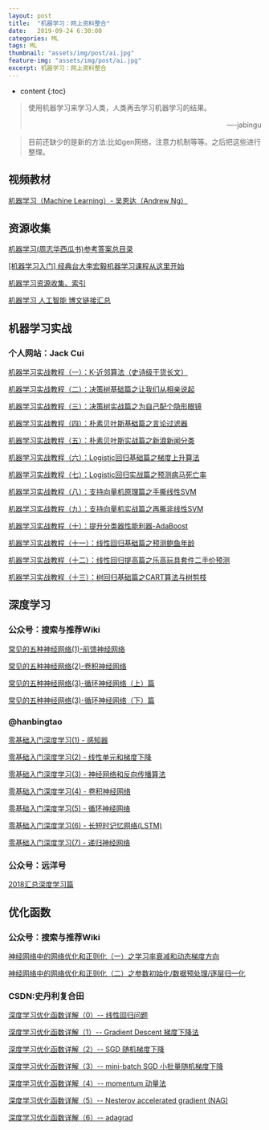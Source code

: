 ```yaml
---
layout: post
title:  "机器学习：网上资料整合"
date:   2019-09-24 6:30:00
categories: ML
tags: ML 
thumbnail: "assets/img/post/ai.jpg"
feature-img: "assets/img/post/ai.jpg"
excerpt: 机器学习：网上资料整合
---
```


* content
{:toc}
> 使用机器学习来学习人类，人类再去学习机器学习的结果。
>
> <p align="right">—-jabingu　　</p>



> 目前还缺少的是新的方法:比如gen网络，注意力机制等等。之后把这些进行整理。



## 视频教材

[机器学习（Machine Learning）- 吴恩达（Andrew Ng）](https://www.bilibili.com/video/av9912938?from=search&seid=10310828645516476483)



## 资源收集

[机器学习(周志华西瓜书)参考答案总目录](https://blog.csdn.net/icefire_tyh/article/details/52064910)

[[机器学习入门] 经典台大李宏毅机器学习课程从这里开始](https://blog.csdn.net/soulmeetliang/article/details/77461607)





[机器学习资源收集、索引](https://www.cnblogs.com/dyntao/p/8648969.html)

[机器学习 人工智能 博文链接汇总](https://blog.csdn.net/aliceyangxi1987/article/details/71911003)



## 机器学习实战

### 个人网站：Jack Cui

[机器学习实战教程（一）：K-近邻算法（史诗级干货长文）](https://cuijiahua.com/blog/2017/11/ml_1_knn.html)

[机器学习实战教程（二）：决策树基础篇之让我们从相亲说起](https://cuijiahua.com/blog/2017/11/ml_2_decision_tree_1.html)

[机器学习实战教程（三）：决策树实战篇之为自己配个隐形眼镜](https://cuijiahua.com/blog/2017/11/ml_3_decision_tree_2.html)

[机器学习实战教程（四）：朴素贝叶斯基础篇之言论过滤器](https://cuijiahua.com/blog/2017/11/ml_4_bayes_1.html)

[机器学习实战教程（五）：朴素贝叶斯实战篇之新浪新闻分类](https://cuijiahua.com/blog/2017/11/ml_5_bayes_2.html)

[机器学习实战教程（六）：Logistic回归基础篇之梯度上升算法](https://cuijiahua.com/blog/2017/11/ml_6_logistic_1.html)

[机器学习实战教程（七）：Logistic回归实战篇之预测病马死亡率](https://cuijiahua.com/blog/2017/11/ml_7_logistic_2.html)

[机器学习实战教程（八）：支持向量机原理篇之手撕线性SVM](https://cuijiahua.com/blog/2017/11/ml_8_svm_1.html)

[机器学习实战教程（九）：支持向量机实战篇之再撕非线性SVM](https://cuijiahua.com/blog/2017/11/ml_9_svm_2.html)

[机器学习实战教程（十）：提升分类器性能利器-AdaBoost](https://cuijiahua.com/blog/2017/11/ml_10_adaboost.html)

[机器学习实战教程（十一）：线性回归基础篇之预测鲍鱼年龄](https://cuijiahua.com/blog/2017/11/ml_11_regression_1.html)

[机器学习实战教程（十二）：线性回归提高篇之乐高玩具套件二手价预测](https://cuijiahua.com/blog/2017/12/ml_12_regression_2.html)

[机器学习实战教程（十三）：树回归基础篇之CART算法与树剪枝](https://cuijiahua.com/blog/2017/12/ml_13_regtree_1.html)


## 深度学习

###  公众号：搜索与推荐Wiki

[常见的五种神经网络(1)-前馈神经网络](https://mp.weixin.qq.com/s?__biz=MzI2MDU3OTgyOQ==&mid=2247485365&idx=1&sn=6599f17f954968b2225b4ba9ef060bd3&chksm=ea66cf2fdd1146394a3f377af9773d9d6eda02149dc8b2fa93e6dd0843c323f05f0f9eafc50f&scene=21#wechat_redirect)

[常见的五种神经网络(2)-卷积神经网络](https://mp.weixin.qq.com/s?__biz=MzI2MDU3OTgyOQ==&mid=2247485598&idx=1&sn=3a7ff3c6d5a9dc3d88bc325f714d9f9b&chksm=ea66c004dd11491204297b1c87d02cee86fded584e96c2a77a861949c75160977e5731aa866c&scene=21#wechat_redirect)

[常见的五种神经网络(3)-循环神经网络（上）篇](https://mp.weixin.qq.com/s?__biz=MzI2MDU3OTgyOQ==&mid=2247485661&idx=1&sn=aeaba5397ba00f1bf7d379cb07e1ac69&chksm=ea66c047dd1149516c49888a7a13cec5b5e2185aee481b078e6d1c060d2acec89e275fe90c40&scene=21#wechat_redirect)

[常见的五种神经网络(3)-循环神经网络（下）篇](https://mp.weixin.qq.com/s?__biz=MzI2MDU3OTgyOQ==&mid=2247485860&idx=1&sn=99fb91b1932374ab3c3812e261a481bb&chksm=ea66c13edd1148287fd4013d87d0abe6b25932f145199f2e1b79e2c2e4947ca5ffaceaeda8f3&scene=21#wechat_redirect)



### @hanbingtao

[零基础入门深度学习(1) - 感知器](https://www.zybuluo.com/hanbingtao/note/433855)

[零基础入门深度学习(2) - 线性单元和梯度下降](https://www.zybuluo.com/hanbingtao/note/448086)

[零基础入门深度学习(3) - 神经网络和反向传播算法](https://www.zybuluo.com/hanbingtao/note/476663)

[零基础入门深度学习(4) - 卷积神经网络](https://www.zybuluo.com/hanbingtao/note/485480)

[零基础入门深度学习(5) - 循环神经网络](https://zybuluo.com/hanbingtao/note/541458)

[零基础入门深度学习(6) - 长短时记忆网络(LSTM)](https://zybuluo.com/hanbingtao/note/581764)

[零基础入门深度学习(7) - 递归神经网络](https://zybuluo.com/hanbingtao/note/626300)



### 公众号：远洋号

[2018汇总深度学习篇](https://mp.weixin.qq.com/s?__biz=MjM5MzA1Mzc3Nw==&mid=2247484912&idx=1&sn=e073c55b0ed6bd838df88af4913e68af&chksm=a69da8ce91ea21d87253c5c3fe92453c176d10fe83c3e4333c06fc5f720cd9285a452f657bdb&scene=21#wechat_redirect)



## 优化函数

### 公众号：搜索与推荐Wiki

[神经网络中的网络优化和正则化（一）之学习率衰减和动态梯度方向](https://mp.weixin.qq.com/s/wwV2ZL1dQ9duVWAL_Dugsw)

[神经网络中的网络优化和正则化（二）之参数初始化/数据预处理/逐层归一化](https://mp.weixin.qq.com/s?src=11&timestamp=1569376689&ver=1873&signature=QT*56qzOaGnqaVAurUgA7Rltrk6BWwSCwXUv0UDfqWExDamCmyRShyZq7DV8MdbOg-4dkq7u-hyrrWqPIKMdxs2IaRv0i*hxhjp95aUKSsXWmPtR4tiscfMG9gd8WZ62&new=1)



###  CSDN:史丹利复合田

[深度学习优化函数详解（0）-- 线性回归问题](https://blog.csdn.net/tsyccnh/article/details/75714791)

[深度学习优化函数详解（1）-- Gradient Descent 梯度下降法](https://blog.csdn.net/tsyccnh/article/details/75948021)

[深度学习优化函数详解（2）-- SGD 随机梯度下降](https://blog.csdn.net/tsyccnh/article/details/76064087)

[深度学习优化函数详解（3）-- mini-batch SGD 小批量随机梯度下降](https://blog.csdn.net/tsyccnh/article/details/76136771)

[深度学习优化函数详解（4）-- momentum 动量法](https://blog.csdn.net/tsyccnh/article/details/76270707)

[深度学习优化函数详解（5）-- Nesterov accelerated gradient (NAG)](https://blog.csdn.net/tsyccnh/article/details/76673073)

[深度学习优化函数详解（6）-- adagrad](https://blog.csdn.net/tsyccnh/article/details/76769232)





